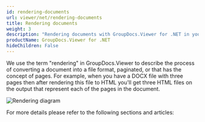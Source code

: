 ```yaml
---
id: rendering-documents
url: viewer/net/rendering-documents
title: Rendering documents
weight: 3
description: "Rendering documents with GroupDocs.Viewer for .NET in your .NET / C# applications."
productName: GroupDocs.Viewer for .NET
hideChildren: False
---
```

We use the term "rendering" in GroupDocs.Viewer to describe the process of converting a document into a file format, paginated, or that has the concept of pages. For example, when you have a DOCX file with three pages then after rendering this file to HTML you'll get three HTML files on the output that represent each of the pages in the document.

![Rendering diagram](/viewer/net/images/getting-started/features-overview/rendering.png)

For more details please refer to the following sections and articles:
